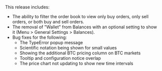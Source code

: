 This release includes:

* The ability to filter the order book to view only buy orders, only sell orders, or both buy and sell orders.
* The removal of "Wallet" from Balances with an optional setting to show it (Menu > General Settings > Balances).
* Bug fixes for the following:
    * The TypeError popup message
    * Scientific notation being shown for small values
    * Showing the additional BTC pricing column on BTC markets
    * Tooltip and configuration notice overlap
    * The price chart not updating to show new time intervals
